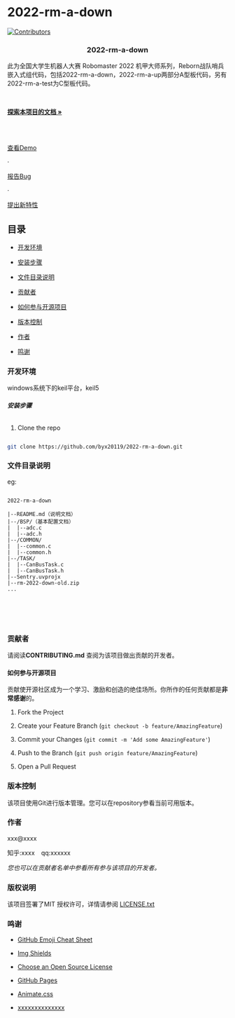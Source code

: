 # 2022-rm-a-down

<!-- PROJECT SHIELDS -->

[![Contributors][contributors-shield]][contributors-url]


<h3  align="center">2022-rm-a-down</h3>

<p  align="center">

此为全国大学生机器人大赛 Robomaster 2022 机甲大师系列，Reborn战队哨兵嵌入式组代码，包括2022-rm-a-down，2022-rm-a-up两部分A型板代码，另有2022-rm-a-test为C型板代码。

<br  />

<a  href="https://github.com/byx20119/2022-rm-a-down"><strong>探索本项目的文档 »</strong></a>

<br  />

<br  />

<a  href="https://github.com/byx20119/2022-rm-a-down">查看Demo</a>

·

<a  href="https://github.com/byx20119/2022-rm-a-down/issues">报告Bug</a>

·

<a  href="https://github.com/byx20119/2022-rm-a-down/issues">提出新特性</a>

</p>  

</p>


## 目录

  

- [开发环境](#开发环境)

- [安装步骤](#安装步骤)

- [文件目录说明](#文件目录说明)

- [贡献者](#贡献者)

- [如何参与开源项目](#如何参与开源项目)

- [版本控制](#版本控制)

- [作者](#作者)

- [鸣谢](#鸣谢)

  

### 开发环境

windows系统下的keil平台，keil5
  

###### **安装步骤**


1. Clone the repo

```sh

git clone https://github.com/byx20119/2022-rm-a-down.git

```

  

### 文件目录说明

eg:

  

```

2022-rm-a-down

|--README.md（说明文档）
|--/BSP/（基本配置文档）
|  |--adc.c
|  |--adc.h
|--/COMMON/
|  |--common.c
|  |--common.h
|--/TASK/
|  |--CanBusTask.c
|  |--CanBusTask.h
|--Sentry.uvprojx
|--rm-2022-down-old.zip
...




  

```

  
  
  
  
  

  

### 贡献者

  

请阅读**CONTRIBUTING.md** 查阅为该项目做出贡献的开发者。

  

#### 如何参与开源项目

  

贡献使开源社区成为一个学习、激励和创造的绝佳场所。你所作的任何贡献都是**非常感谢**的。

  
  

1. Fork the Project

2. Create your Feature Branch (`git checkout -b feature/AmazingFeature`)

3. Commit your Changes (`git commit -m 'Add some AmazingFeature'`)

4. Push to the Branch (`git push origin feature/AmazingFeature`)

5. Open a Pull Request

  
  
  

### 版本控制

  

该项目使用Git进行版本管理。您可以在repository参看当前可用版本。

  

### 作者

  

xxx@xxxx

  

知乎:xxxx &ensp; qq:xxxxxx

  

*您也可以在贡献者名单中参看所有参与该项目的开发者。*

  

### 版权说明

  

该项目签署了MIT 授权许可，详情请参阅 [LICENSE.txt](https://github.com/shaojintian/Best_README_template/blob/master/LICENSE.txt)

  

### 鸣谢

  
  

- [GitHub Emoji Cheat Sheet](https://www.webpagefx.com/tools/emoji-cheat-sheet)

- [Img Shields](https://shields.io)

- [Choose an Open Source License](https://choosealicense.com)

- [GitHub Pages](https://pages.github.com)

- [Animate.css](https://daneden.github.io/animate.css)

- [xxxxxxxxxxxxxx](https://connoratherton.com/loaders)

  

<!-- links -->

[contributors-shield]: https://img.shields.io/github/contributors/shaojintian/Best_README_template.svg?style=flat-square

[contributors-url]: https://github.com/byx20119/2022-rm-a-down/graphs/contributors

<!--stackedit_data:
eyJoaXN0b3J5IjpbLTgxMjcxMDIzLDExOTM2MjE1MTksLTk2Mz
E4NjQ3NywtMTI1NDY1Mzg1OF19
-->